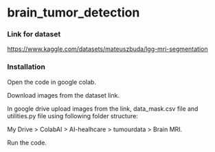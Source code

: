 # brain_tumor_detection

### Link for dataset
https://www.kaggle.com/datasets/mateuszbuda/lgg-mri-segmentation

### Installation
Open the code in google colab.

Download images from the dataset link.

In google drive upload images from the link, data_mask.csv file and utilities.py file using following folder structure:

My Drive > ColabAI > AI-healhcare > tumourdata > Brain MRI.

Run the code.


